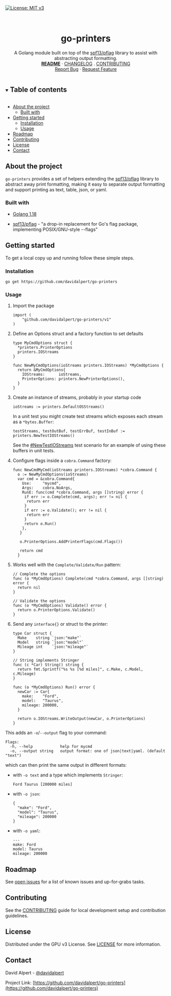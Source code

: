 <!-- PROJECT SHIELDS -->
<!--
*** https://www.markdownguide.org/basic-syntax/#reference-style-links
-->
<!-- vale Google.Acronyms = NO -->
[![License: MIT v3][license-shield]][license-url]
<!-- vale Google.Acronyms = YES -->

<!-- [![Issues][issues-shield]][issues-url] -->
<!-- [![Forks][forks-shield]][forks-url] -->
<!-- ![GitHub Contributors][contributors-shield] -->
<!-- ![GitHub Contributors Image][contributors-image-url] -->

<!-- PROJECT LOGO -->
<br />
<!-- vale Google.Headings = NO -->
<h1 align="center">go-printers</h1>
<!-- vale Google.Headings = YES -->

<p align="center">
  A Golang module built on top of the <a href="https://github.com/spf13/pflag">spf13/pflag</a> library to assist with abstracting output formatting.
  <br />
  <a href="./README.md"><strong>README</strong></a>
  ·
  <a href="./CHANGELOG.md">CHANGELOG</a>
  .
  <a href="./CONTRIBUTING.md">CONTRIBUTING</a>
  <br />
  <!-- <a href="https://github.com/davidalpert/go-printers">View Demo</a>
  · -->
  <a href="https://github.com/davidalpert/go-printers/issues">Report Bug</a>
  ·
  <a href="https://github.com/davidalpert/go-printers/issues">Request Feature</a>
</p>

<details open="open">
  <summary><h2 style="display: inline-block">Table of contents</h2></summary>

- [About the project](#about-the-project)
  - [Built with](#built-with)
- [Getting started](#getting-started)
  - [Installation](#installation)
  - [Usage](#usage)
- [Roadmap](#roadmap)
- [Contributing](#contributing)
- [License](#license)
- [Contact](#contact)

</details>

<!-- ABOUT THE PROJECT -->
## About the project

`go-printers` provides a set of helpers extending the [spf13/pflag](https://github.com/spf13/pflag) library to abstract away print formatting, making it easy to separate output formatting and support printing as text, table, json, or yaml.

### Built with

* [Golang 1.18](https://golang.org/)
<!-- vale Google.Acronyms = NO -->
* [spf13/pflag](https://github.com/spf13/pflag) - "a drop-in replacement for Go's flag package, implementing POSIX/GNU-style --flags"
<!-- vale Google.Acronyms = YES -->

<!-- GETTING STARTED -->
## Getting started

To get a local copy up and running follow these simple steps.

### Installation

```
go get https://github.com/davidalpert/go-printers
```

### Usage

1. Import the package

    ```
    import (
    	"github.com/davidalpert/go-printers/v1"
    )
    ```

1. Define an Options struct and a factory function to set defaults

    ```
    type MyCmdOptions struct {
      *printers.PrinterOptions
      printers.IOStreams
    }

    func NewMyCmdOptions(ioStreams printers.IOStreams) *MyCmdOptions {
      return &MyCmdOptions{
        IOStreams:      ioStreams,
        PrinterOptions: printers.NewPrinterOptions(),
      }
    }
    ```

1. Create an instance of streams, probably in your startup code
    ```
    ioStreams := printers.DefaultOSStreams() 
    ```

    In a unit test you might create test streams which exposes each stream as a `*bytes.Buffer`:
    ```
    testStreams, testOutBuf, testErrBuf, testInBuf := printers.NewTestIOStreams()
    ```
   
    See the [#NewTestIOStreams](./v1/v1_suite_test.go#29-81) test scenario for an example of using these buffers in unit tests.

1. Configure flags inside a `cobra.Command` factory:

    ```
    func NewCmdMyCmd(ioStreams printers.IOStreams) *cobra.Command {
      o := NewMyCmdOptions(ioStreams)
      var cmd = &cobra.Command{
        Use:     "mycmd",
        Args:    cobra.NoArgs,
        RunE: func(cmd *cobra.Command, args []string) error {
         if err := o.Complete(cmd, args); err != nil {
          return err
         }
         if err := o.Validate(); err != nil {
          return err
         }
         return o.Run()
        },
       }
      
       o.PrinterOptions.AddPrinterFlags(cmd.Flags())
      
       return cmd
      }
    ```

1. Works well with the `Complete/Validate/Run` pattern:

    ```
    // Complete the options
    func (o *MyCmdOptions) Complete(cmd *cobra.Command, args []string) error {
      return nil
    }

    // Validate the options
    func (o *MyCmdOptions) Validate() error {
      return o.PrinterOptions.Validate()
    }
    ```

1. Send any `interface{}` or struct to the printer:

    ```
    type Car struct {
      Make    string `json:"make"`
      Model   string `json:"model"`
      Mileage int    `json:"mileage"`
    }

    // String implements Stringer
    func (c *Car) String() string {
      return fmt.Sprintf("%s %s [%d miles]", c.Make, c.Model, c.Mileage)
    }

    func (o *MyCmdOptions) Run() error {
      newCar := Car{
        make:    "Ford",
        model:   "Taurus",
        mileage: 200000,
      }

      return o.IOStreams.WriteOutput(newCar, o.PrinterOptions)
    }
    ```

This adds an `-o`/`--output` flag to your command:
```
Flags:
  -h, --help            help for mycmd
  -o, --output string   output format: one of json|text|yaml. (default "text")
```

which can then print the same output in different formats:

- with `-o text` and a type which implements `Stringer`:
    ```
    Ford Taurus [200000 miles]
    ```
- with `-o json`:
    ```
    {
      "make": "Ford",
      "model": "Taurus",
      "mileage": 200000
    }
    ```
- with `-o yaml`:
    ```
    ---
    make: Ford
    model: Taurus
    mileage: 200000
    ```

<!-- ROADMAP -->
## Roadmap

See [open issues](https://github.com/davidalpert/go-printers/issues) for a list of known issues and up-for-grabs tasks.

## Contributing

See the [CONTRIBUTING](CONTRIBUTING.md) guide for local development setup and contribution guidelines.

<!-- LICENSE -->
## License

Distributed under the GPU v3 License. See [LICENSE](LICENSE) for more information.

<!-- CONTACT -->
## Contact

David Alpert - [@davidalpert](https://twitter.com/davidalpert)

Project Link: [https://github.com/davidalpert/go-printers](https://github.com/davidalpert/go-printers)

<!-- MARKDOWN LINKS & IMAGES -->
<!-- https://www.markdownguide.org/basic-syntax/#reference-style-links -->
[contributors-shield]: https://img.shields.io/github/contributors/davidalpert/go-printers
[contributors-image-url]: https://contrib.rocks/image?repo=davidalpert/go-printers
[forks-shield]: https://img.shields.io/github/forks/davidalpert/go-printers
[forks-url]: https://github.com/davidalpert/go-printers/network/members
[issues-shield]: https://img.shields.io/github/issues/davidalpert/go-printers
[issues-url]: https://github.com/davidalpert/go-printers/issues
[license-shield]: https://img.shields.io/badge/License-MIT-yellow.svg
[license-url]: https://opensource.org/licenses/MIT

